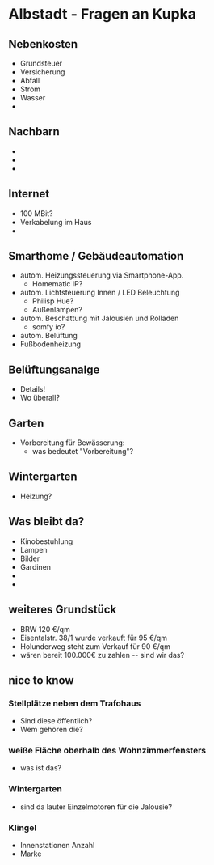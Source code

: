 # Albstadt - Fragen an Kupka

## Nebenkosten
- Grundsteuer
- Versicherung
- Abfall
- Strom
- Wasser
- 

## Nachbarn
-
-
-

## Internet
- 100 MBit?
- Verkabelung im Haus
- 

## Smarthome / Gebäudeautomation
- autom. Heizungssteuerung via Smartphone-App. 
  - Homematic IP?
- autom. Lichtsteuerung Innen / LED Beleuchtung
  - Philisp Hue?
  - Außenlampen?
- autom. Beschattung mit Jalousien und Rolladen 
  - somfy io?
- autom. Belüftung
- Fußbodenheizung



## Belüftungsanalge
- Details!
- Wo überall?

## Garten
- Vorbereitung für Bewässerung:
  - was bedeutet "Vorbereitung"?

## Wintergarten
- Heizung?


## Was bleibt da?
- Kinobestuhlung
- Lampen
- Bilder
- Gardinen
- 
- 

## weiteres Grundstück
- BRW 120 €/qm
- Eisentalstr. 38/1 wurde verkauft für 95 €/qm
- Holunderweg steht zum Verkauf für 90 €/qm
- wären bereit 100.000€ zu zahlen -- sind wir das?

## nice to know

### Stellplätze neben dem Trafohaus
- Sind diese öffentlich?
- Wem gehören die?

### weiße Fläche oberhalb des Wohnzimmerfensters
- was ist das?

### Wintergarten
- sind da lauter Einzelmotoren für die Jalousie?

### Klingel
- Innenstationen Anzahl
- Marke

